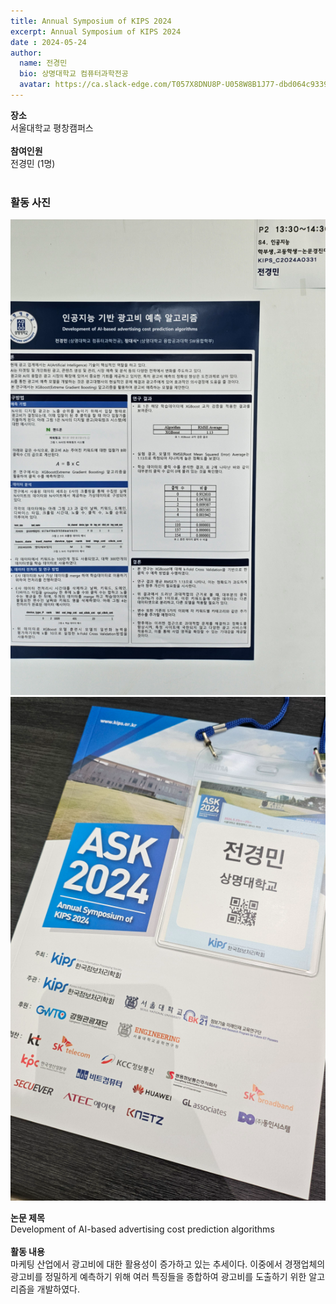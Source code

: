 ```yaml
---
title: Annual Symposium of KIPS 2024
excerpt: Annual Symposium of KIPS 2024
date : 2024-05-24
author:
  name: 전경민
  bio: 상명대학교 컴퓨터과학전공
  avatar: https://ca.slack-edge.com/T057X8DNU8P-U058W8B1J77-dbd064c93395-512 
---
```


**장소**<br/> 서울대학교 평창캠퍼스<br/><br/>
**참여인원** <br/>전경민 (1명) <br/><br/>

### 활동 사진
![활동 1](/assets/img/board/ASK_2024/ASK_2024(1).png)
![활동 2](/assets/img/board/ASK_2024/ASK_2024(2).png)

**논문 제목** <br/>
Development of AI-based advertising cost prediction algorithms<br/><br/>
**활동 내용** <br/>
마케팅 산업에서 광고비에 대한 활용성이 증가하고 있는 추세이다. 이중에서 경쟁업체의 광고비를 정밀하게 예측하기 위해 여러 특징들을 종합하여 광고비를 도출하기 위한 알고리즘을 개발하였다.


